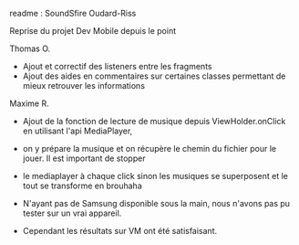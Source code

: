 readme : SoundSfire    Oudard-Riss

Reprise du projet Dev Mobile depuis le point

Thomas O.
* Ajout et correctif des listeners entre les fragments 
* Ajout des aides en commentaires sur certaines classes permettant de mieux retrouver les informations






Maxime R.
* Ajout de la fonction de lecture de musique depuis ViewHolder.onClick en utilisant l'api MediaPlayer,
* on y prépare la musique et on récupère le chemin du fichier pour le jouer. Il est important de stopper
* le mediaplayer à chaque click sinon les musiques se superposent et le tout se transforme en brouhaha

* N'ayant pas de Samsung disponible sous la main, nous n'avons pas pu tester sur un vrai appareil. 
* Cependant les résultats sur VM ont été satisfaisant.


